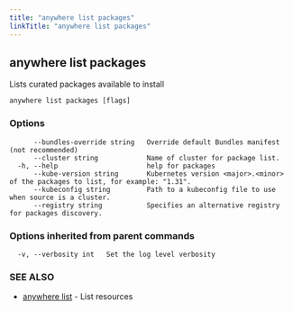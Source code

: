 ```yaml
---
title: "anywhere list packages"
linkTitle: "anywhere list packages"
---
```


## anywhere list packages

Lists curated packages available to install

```
anywhere list packages [flags]
```

### Options

```
      --bundles-override string   Override default Bundles manifest (not recommended)
      --cluster string            Name of cluster for package list.
  -h, --help                      help for packages
      --kube-version string       Kubernetes version <major>.<minor> of the packages to list, for example: "1.31".
      --kubeconfig string         Path to a kubeconfig file to use when source is a cluster.
      --registry string           Specifies an alternative registry for packages discovery.
```

### Options inherited from parent commands

```
  -v, --verbosity int   Set the log level verbosity
```

### SEE ALSO

* [anywhere list](../anywhere_list/)	 - List resources

